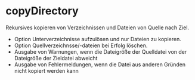 # copyDirectory
Rekursives kopieren von Verzeichnissen und Dateien von Quelle nach Ziel.
- Option Unterverzeichnisse aufzulösen und nur Dateien zu kopieren.
- Option Quellverzeichnsse/-dateien bei Erfolg löschen.
- Ausgabe von Warnungen, wenn die Dateigröße der Quelldatei von der Dateigröße der Zieldatei abweicht
- Ausgabe von Fehlermeldungen, wenn die Datei aus anderen Gründen nicht kopiert werden kann
